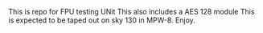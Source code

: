 This is repo for FPU testing UNit 
This also includes a AES 128 module
This is expected to be taped out on sky 130 in MPW-8.
Enjoy.

